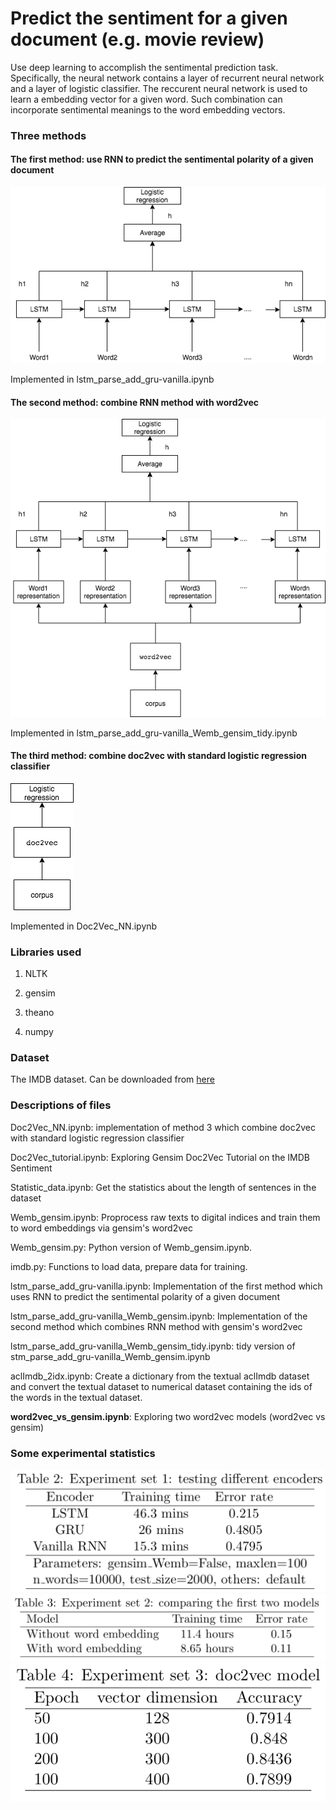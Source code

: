 # Predict the sentiment for a given document (e.g. movie review)

Use deep learning to accomplish the sentimental prediction task. Specifically, the neural network contains a layer of recurrent neural network and a layer of logistic classifier. The reccurent neural network is used to learn a embedding vector for a given word. Such combination can incorporate sentimental meanings to the word embedding vectors.

### Three methods

#### The first method: use RNN to predict the sentimental polarity of a given document  

![Method 1 graph](https://raw.githubusercontent.com/lifa08/Predicting-sentiment-for-a-given-movie-review/develop/LSTM.png)

Implemented in lstm_parse_add_gru-vanilla.ipynb

#### The second method: combine RNN method with word2vec

![Method 2 graph](LSTM_Wordembedding.png)

Implemented in lstm_parse_add_gru-vanilla_Wemb_gensim_tidy.ipynb


#### The third method: combine doc2vec with standard logistic regression classifier

![Method 3 graph](doc2vec.png)

Implemented in Doc2Vec_NN.ipynb

### Libraries used

1. NLTK

2. gensim

3. theano

4. numpy

### Dataset
The IMDB dataset. Can be downloaded from [here](http://ai.stanford.edu/~amaas/data/sentiment/.)

### Descriptions of files

Doc2Vec_NN.ipynb: implementation of method 3 which combine doc2vec with standard logistic regression classifier

Doc2Vec_tutorial.ipynb: Exploring Gensim Doc2Vec Tutorial on the IMDB Sentiment 

Statistic_data.ipynb: Get the statistics about the length of sentences in the dataset

Wemb_gensim.ipynb: Proprocess raw texts to digital indices and train them to word embeddings via gensim's word2vec

Wemb_gensim.py: Python version of Wemb_gensim.ipynb.

imdb.py: Functions to load data, prepare data for training.

lstm_parse_add_gru-vanilla.ipynb: Implementation of the first method which uses RNN to predict the sentimental polarity of a given document

lstm_parse_add_gru-vanilla_Wemb_gensim.ipynb: Implementation of the second method which combines RNN method with gensim's word2vec

lstm_parse_add_gru-vanilla_Wemb_gensim_tidy.ipynb: tidy version of stm_parse_add_gru-vanilla_Wemb_gensim.ipynb

aclImdb_2idx.ipynb: Create a dictionary from the textual aclImdb dataset and convert the textual dataset to numerical dataset containing the ids of the words in the textual dataset.

**word2vec_vs_gensim.ipynb**: Exploring two word2vec models (word2vec vs gensim)

### Some experimental statistics

![Statistics for experiment 1](experiment1.png)
![Statistics for experiment 2](experiment2.png)
![Statistics for experiment 3](experiment3.png)